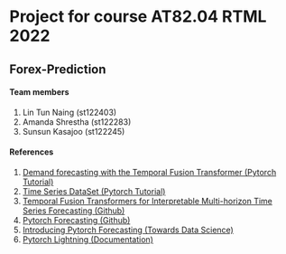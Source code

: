 # Project for course AT82.04 RTML 2022

## Forex-Prediction


#### Team members

1. Lin Tun Naing (st122403)  
2. Amanda Shrestha (st122283)  
3. Sunsun Kasajoo (st122245) 

#### References

1. <a href="https://pytorch-forecasting.readthedocs.io/en/latest/tutorials/stallion.html">Demand forecasting with the Temporal Fusion Transformer (Pytorch Tutorial)</a>
2. <a href="https://pytorch-forecasting.readthedocs.io/en/latest/api/pytorch_forecasting.data.timeseries.TimeSeriesDataSet.html">Time Series DataSet (Pytorch Tutorial)</a>
3. <a href="https://github.com/google-research/google-research/tree/master/tft">Temporal Fusion Transformers for Interpretable Multi-horizon Time Series Forecasting (Github)</a>
4. <a href="https://github.com/jdb78/pytorch-forecasting">Pytorch Forecasting (Github)</a>
5. <a href="https://towardsdatascience.com/introducing-pytorch-forecasting-64de99b9ef46">Introducing Pytorch Forecasting (Towards Data Science)</a>
6. <a href="https://pytorch-lightning.readthedocs.io/en/latest/">Pytorch Lightning (Documentation)</a>
